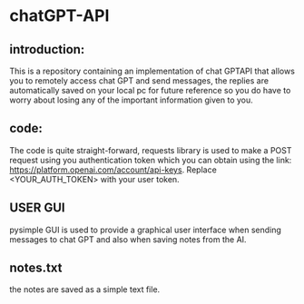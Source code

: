 # chatGPT-API
## introduction:
This is a repository containing an implementation of chat GPTAPI that allows you to remotely access chat GPT and
send messages, the replies are automatically saved on your local pc for future reference so you do have to worry
about losing any of the important information given to you.

## code:
The code is quite straight-forward, requests library is used to make a POST request using you authentication token
which you can obtain using the link: https://platform.openai.com/account/api-keys. Replace <YOUR_AUTH_TOKEN> with
your user token.
## USER GUI
pysimple GUI is used to provide a graphical user interface when sending messages to chat GPT and also when saving
notes from the AI.

## notes.txt
the notes are saved as a simple text file.

